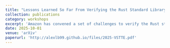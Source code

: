 ```yaml
---
title: "Lessons Learned So Far From Verifying the Rust Standard Library (work-in-progress)"
collection: publications
category: workshops
excerpt: 'Amazon has convened a set of challenges to verify the Rust standard library. In this paper, we discuss the lessons learned thus far from this verification effort, from both our work on it, as well as that of the broader community.'
date: 2025-10-01
venue: 'arXiv'
paperurl: 'http://alexlb99.github.io/files/2025-VSTTE.pdf'
---
```


